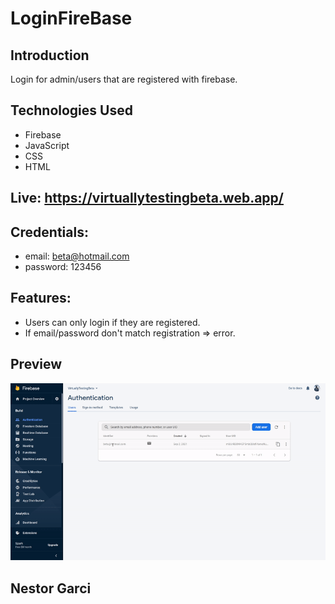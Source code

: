 # LoginFireBase

## Introduction
Login for admin/users that are registered with firebase.
## Technologies Used
- Firebase
- JavaScript
- CSS
- HTML

## Live: https://virtuallytestingbeta.web.app/
## Credentials: 
- email: beta@hotmail.com
- password: 123456
## Features:
  - Users can only login if they are registered.
  - If email/password don't match registration => error.

## Preview
![Alt Text](https://github.com/nestorjgc/LoginFirebase/blob/main/imgs/Beta1.gif)
##

## Nestor Garci

